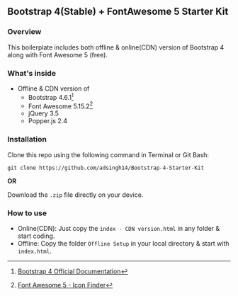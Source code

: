 ## Bootstrap 4(Stable) + FontAwesome 5 Starter Kit


### Overview

This boilerplate includes both offline & online(CDN) version of Bootstrap 4 along with Font Awesome 5 (free).


### What's inside

* Offline & CDN version of
  * Bootstrap 4.6.1[^1]
  * Font Awesome 5.15.2[^2]
  * jQuery 3.5
  * Popper.js 2.4


### Installation

Clone this repo using the following command in Terminal or Git Bash:

 ```git clone https://github.com/adsingh14/Bootstrap-4-Starter-Kit```

**OR**

Download the `.zip` file directly on your device.


### How to use

* Online(CDN): Just copy the `index - CDN version.html` in any folder & start coding.
* Offline: Copy the folder `Offline Setup` in your local directory & start with `index.html`.


[^1]: [Bootstrap 4 Official Documentation](https://getbootstrap.com/docs/4.6/getting-started/introduction/)
[^2]: [Font Awesome 5 - Icon Finder](https://fontawesome.com/icons)
